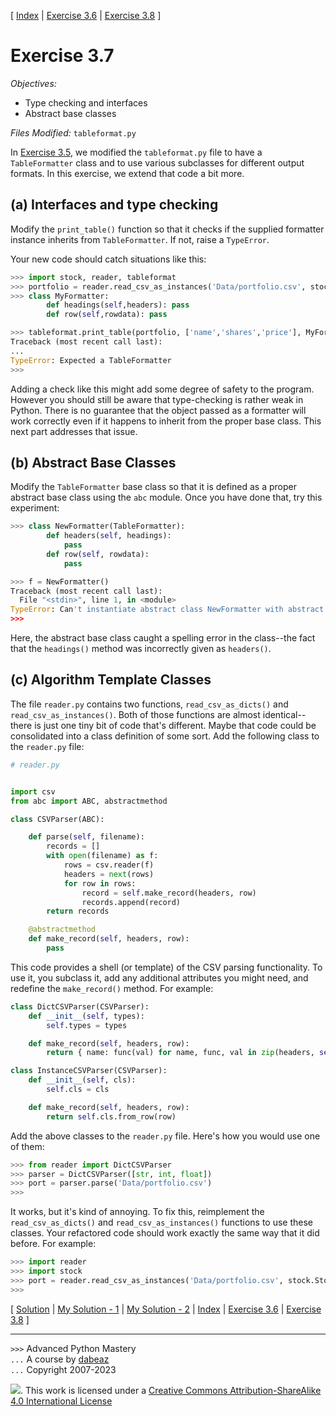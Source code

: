 \[ [Index](index.md) | [Exercise 3.6](ex3_6.md) | [Exercise 3.8](ex3_8.md) \]

# Exercise 3.7

*Objectives:*

- Type checking and interfaces
- Abstract base classes

*Files Modified:* `tableformat.py`

In [Exercise 3.5](ex3_5.md), we modified the `tableformat.py` file to have a `TableFormatter`
class and to use various subclasses for different output formats. In this exercise, we extend that
code a bit more.

## (a) Interfaces and type checking

Modify the `print_table()` function so that it checks if the
supplied formatter instance inherits from `TableFormatter`. If
not, raise a `TypeError`.

Your new code should catch situations like this:

```python
>>> import stock, reader, tableformat
>>> portfolio = reader.read_csv_as_instances('Data/portfolio.csv', stock.Stock)
>>> class MyFormatter:
        def headings(self,headers): pass
        def row(self,rowdata): pass

>>> tableformat.print_table(portfolio, ['name','shares','price'], MyFormatter())
Traceback (most recent call last):
...
TypeError: Expected a TableFormatter
>>> 
```

Adding a check like this might add some degree of safety to the program. However you should
still be aware that type-checking is rather weak in Python. There is no guarantee that the
object passed as a formatter will work correctly even if it happens to inherit from the
proper base class. This next part addresses that issue.

## (b) Abstract Base Classes

Modify the `TableFormatter` base class so that it is defined as a proper
abstract base class using the `abc` module. Once you have done that, try
this experiment:

```python
>>> class NewFormatter(TableFormatter):
        def headers(self, headings):
            pass
        def row(self, rowdata):
            pass

>>> f = NewFormatter()
Traceback (most recent call last):
  File "<stdin>", line 1, in <module>
TypeError: Can't instantiate abstract class NewFormatter with abstract methods headings
>>> 
```

Here, the abstract base class caught a spelling error in the class--the fact that
the `headings()` method was incorrectly given as `headers()`.

## (c) Algorithm Template Classes

The file `reader.py` contains two functions, `read_csv_as_dicts()` and `read_csv_as_instances()`.
Both of those functions are almost identical--there is just one tiny bit of code that's
different. Maybe that code could be consolidated into a class definition of some sort.
Add the following class to the `reader.py` file:

```python
# reader.py


import csv
from abc import ABC, abstractmethod

class CSVParser(ABC):

    def parse(self, filename):
        records = []
        with open(filename) as f:
            rows = csv.reader(f)
            headers = next(rows)
            for row in rows:
                record = self.make_record(headers, row)
                records.append(record)
        return records

    @abstractmethod
    def make_record(self, headers, row):
        pass
```

This code provides a shell (or template) of the CSV parsing functionality. To use it, you subclass it, add
any additional attributes you might need, and redefine the `make_record()` method. For example:

```python
class DictCSVParser(CSVParser):
    def __init__(self, types):
        self.types = types

    def make_record(self, headers, row):
        return { name: func(val) for name, func, val in zip(headers, self.types, row) }

class InstanceCSVParser(CSVParser):
    def __init__(self, cls):
        self.cls = cls

    def make_record(self, headers, row):
        return self.cls.from_row(row)
```

Add the above classes to the `reader.py` file. Here's how you would use one of them:

```python
>>> from reader import DictCSVParser
>>> parser = DictCSVParser([str, int, float])
>>> port = parser.parse('Data/portfolio.csv')
>>>
```

It works, but it's kind of annoying. To fix this, reimplement the `read_csv_as_dicts()` and
`read_csv_as_instances()` functions to use these classes. Your refactored code should work
exactly the same way that it did before. For example:

```python
>>> import reader
>>> import stock
>>> port = reader.read_csv_as_instances('Data/portfolio.csv', stock.Stock)
>>>
```

\[ [Solution](soln3_7.md) | [My Solution - 1](../tableformat.py) | [My Solution - 2](../reader.py) | [Index](index.md) | [Exercise 3.6](ex3_6.md) | [Exercise 3.8](ex3_8.md) \]

----
`>>>` Advanced Python Mastery  
`...` A course by [dabeaz](https://www.dabeaz.com)  
`...` Copyright 2007-2023

![](https://i.creativecommons.org/l/by-sa/4.0/88x31.png). This work is licensed under
a [Creative Commons Attribution-ShareAlike 4.0 International License](http://creativecommons.org/licenses/by-sa/4.0/)
